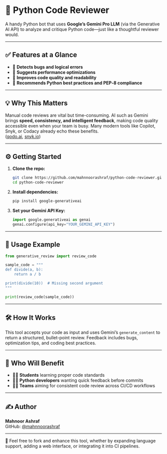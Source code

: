 # 🧠 Python Code Reviewer

A handy Python bot that uses **Google’s Gemini Pro LLM** (via the Generative AI API) to analyze and critique Python code—just like a thoughtful reviewer would.

---

## ✅ Features at a Glance

- 🐞 **Detects bugs and logical errors**  
- 🚀 **Suggests performance optimizations**  
- 🧼 **Improves code quality and readability**  
- 🧠 **Recommends Python best practices and PEP‑8 compliance**

---

## 💡 Why This Matters

Manual code reviews are vital but time-consuming. AI such as Gemini brings **speed, consistency, and intelligent feedback**, making code quality accessible even when your team is busy. Many modern tools like Copilot, Snyk, or Codacy already echo these benefits.  
([qodo.ai](https://www.qodo.ai/blog/how-to-effectively-use-ai-code-reviewers-on-github/?utm_source=chatgpt.com), [snyk.io](https://snyk.io/blog/python-code-review-tools/?utm_source=chatgpt.com))

---

## ⚙️ Getting Started

1. **Clone the repo:**
   ```bash
   git clone https://github.com/mahnnoorashraf/python-code-reviewer.git
   cd python-code-reviewer
   ```

2. **Install dependencies:**
   ```bash
   pip install google-generativeai
   ```

3. **Set your Gemini API Key:**
   ```python
   import google.generativeai as genai
   genai.configure(api_key="YOUR_GEMINI_API_KEY")
   ```

---

## 🧪 Usage Example

```python
from generative_review import review_code

sample_code = """
def divide(a, b):
    return a / b

print(divide(10))  # Missing second argument
"""

print(review_code(sample_code))
```

---

## 🛠️ How It Works

This tool accepts your code as input and uses Gemini’s `generate_content` to return a structured, bullet-point review. Feedback includes bugs, optimization tips, and coding best practices.

---

## 👥 Who Will Benefit

- 🧑‍🎓 **Students** learning proper code standards  
- 🧑‍💻 **Python developers** wanting quick feedback before commits  
- 👩‍🔧 **Teams** aiming for consistent code review across CI/CD workflows  

---

## ✍️ Author

**Mahnoor Ashraf**  
GitHub: [@mahnnoorashraf](https://github.com/mahnnoorashraf)

---

🚀 Feel free to fork and enhance this tool, whether by expanding language support, adding a web interface, or integrating it into CI pipelines.
